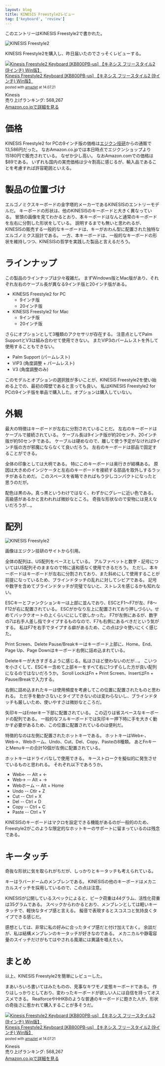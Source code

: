 ```yaml
---
layout: blog
title: KINESIS Freestyle2レビュー
tag: ['keyboard', 'review']
---
```




このエントリーはKINESIS Freestyle2で書かれた。

![KINESIS Freestyle2](/assets/2014_07_20_kinesis_freestyle2.jpg)

KINESIS Freestyle2を購入し、昨日届いたのでさっそくレビューする。

<div class="amazlet-box" style="margin-bottom:0px;"><div class="amazlet-image" style="float:left;margin:0px 12px 1px 0px;"><a href="http://www.amazon.co.jp/exec/obidos/ASIN/B00CPJAN9W/xmisao-22/ref=nosim/" name="amazletlink" target="_blank"><img src="http://ecx.images-amazon.com/images/I/41Ptie9H5nL._SL160_.jpg" alt="Kinesis Freestyle2 Keyboard [KB800PB-us] 【キネシス フリースタイル2 (9インチ) Win版】" style="border: none;" /></a></div><div class="amazlet-info" style="line-height:120%; margin-bottom: 10px"><div class="amazlet-name" style="margin-bottom:10px;line-height:120%"><a href="http://www.amazon.co.jp/exec/obidos/ASIN/B00CPJAN9W/xmisao-22/ref=nosim/" name="amazletlink" target="_blank">Kinesis Freestyle2 Keyboard [KB800PB-us] 【キネシス フリースタイル2 (9インチ) Win版】</a><div class="amazlet-powered-date" style="font-size:80%;margin-top:5px;line-height:120%">posted with <a href="http://www.amazlet.com/" title="amazlet" target="_blank">amazlet</a> at 14.07.21</div></div><div class="amazlet-detail">Kinesis <br />売り上げランキング: 568,267<br /></div><div class="amazlet-sub-info" style="float: left;"><div class="amazlet-link" style="margin-top: 5px"><a href="http://www.amazon.co.jp/exec/obidos/ASIN/B00CPJAN9W/xmisao-22/ref=nosim/" name="amazletlink" target="_blank">Amazon.co.jpで詳細を見る</a></div></div></div><div class="amazlet-footer" style="clear: left"></div></div>

# 価格

KINESIS Freestyle2 for PCの9インチ版の価格は[エジクン技研](http://www.edikun.co.jp/kinesis/freestyle.htm)からの通販で13,586円だった。
なおAmazon.co.jpでは本日時点でエジクンショップより15180円で販売されている。
なぜか少し高い。
なおAmazon.comでの価格は$89である。
いずれも国内の実売価格は少々割高に感じるが、輸入品であることを考慮すれば許容範囲といえる。

# 製品の位置づけ

エルゴノミクスキーボードの金字塔的メーカーであるKINESISのエントリーモデルだ。
キーボードの形状は、他のKINESISのキーボードと大きく異なっている。
冒頭の画像を見てわかるとおり、本キーボードはなんと通常のキーボードを左右に分割した形状をしている。
説明するまでも無いと思われるが、KINESISの販売する一般的なキーボードは、キーがおわん型に配置された独特なエルゴノミクス設計である。
一方、本キーボードは、一般的なキーボードの形状を維持しつつ、KINESISの哲学を実践した製品と言えるだろう。

# ラインナップ

この製品のラインナップは少々複雑だ。
まずWindows版とMac版があり、それぞれ左右のケーブル長が異なる9インチ版と20インチ版がある。

- KINESIS Freestyle2 for PC
  - 9インチ版
  - 20インチ版
- KINESIS Freestyle2 for Mac
  - 9インチ版
  - 20インチ版

さらにオプションとして3種類のアクセサリが存在する。
注意点としてPalm SupportとV3は組み合わせて使用できない。
またVIP3のパームレストを外して使用することもできない。

- Palm Support (パームレスト)
- VIP3 (角度調整 + パームレスト)
- V3 (角度調整のみ)

このモデルとオプションの選択肢が多いことが、KINESIS Freestyle2を使い始める上での、最初の障壁であると言っても良い。
私はKINESIS Freestyle2 for PCの9インチ版を単品で購入した。オプションは購入していない。

# 外観

最大の特徴はキーボードが左右に分割されていることだ。
左右のキーボードはケーブルで接続されている。
ケーブル長は9インチ版が約20センチ、20インチ版が約50センチである。
ケーブルは硬めなので、離して使う予定がなければ9インチ版の方が邪魔にならなくて良いだろう。
左右のキーボードは部品で固定することができる。

全体の印象としては大柄である。
特にこのキーボードは奥行きが結構ある。
原因は大きめのインジケータと左右のキーボードを接続する部品を取外しするラッチがあるためだ。
このスペースを省略できればもう少しコンパクトになったと思うのだが。

配色は黒のみ。真っ黒というわけではなく、わずかにグレーに近い色である。
高級感があるかと言われれば微妙なところ。
奇抜な形状なので安物には見えないだろうが…。

# 配列

![KINESIS Freestyle2](/assets/2014_07_20_kinesis_freestyle2_layout.jpg)

画像はエジクン技研のサイトから引用。

全体の配列は、US配列をベースとしている。
アルファベットと数字・記号についてはUS配列そのままなので特に違和感なく使用できるだろう。
ただし、本キーボードはキーボードが左右に分割されており、また斜めにして使用することが前提になっているため、ブラインドタッチの乱れに対してシビアである。
記号や数字を含めてブラインドタッチが完璧でないと、ストレスを感じるかも知れない。

ESCキーとファンクションキーは上部に並んでおり、ESCとF1〜F7が左、F8〜F12が右に配置されている。
ESCがかなり左上に配置されており押しづらい。せめてバッククオートの上くらいににして欲しかった。
F7が左側にあるが、数字の7は右手人差し指でタイプするものなので、F7も右側にあるべきだという気がする。
私はF7を右手でタイプする癖があるため、この点は少々使いにくく感じた。

Print Screen、Delete Pause/Breakキーはキーボード上部に、Home、End、Page Up、Page Downはキーボード右側に詰め込まれている。

Deleteキーが大きすぎるように感じる。私はさほど使わないのだが…。
こいつを小さくして、ESCキー含めて上部キーをすべて右に1つずらした方が良い配列になるのではないだろうか。
Scroll LockはFn + Print Screen、InsertはFn + Pause/Breakで入力する。

右側に詰め込まれたキーは使用頻度を考慮してこの位置に配置されたものと思われる。
ただ手を動かさないとタイプできないのは変わらないし、ブラインドタッチも厳しいため、使いやすさは微妙なところだ。

矢印キーはEnterキー下部に配置されている。
この辺りは省スペースなキーボードの配列である。
一般的なフルキーボードでは矢印キー押下時に手を大きく動かす必要があるため、この位置に配置されているのは便利だ。

特徴的なのは左側に配置されたホットキーである。
ホットキーはWeb←、Web→、Webホーム、Undo、Cut、Del、Copy、Pasteの8種類。
あとFnキーとMenuキーの合計10個が左側に配置されている。

ホットキーはドライバなしで使用できる。
キーストロークを擬似的に発生させているものと思われる。
それぞれ以下であろうか。

- Web← -- Alt + ←
- Web→ -- Alt + →
- Webホーム -- Alt + Home
- Undo -- Ctlr + Z
- Cut -- Ctrl + X
- Del -- Ctrl + D
- Copy -- Ctrl + C
- Paste -- Ctrl + Y

KINESISのキーボードはマクロを設定できる機能があるのが一般的のため、Freestyle2がこのような限定的なホットキーのサポートに留まっているのは残念である。

# キータッチ

奇抜な形状に気を取られがちだが、しっかりとキータッチも考えられている。

キーはラバードームのメンブレンである。
KINESISの他のキーボードはメカニカルスイッチを採用しているので、この点は注意。

KINESISが公開しているスペックによると、ピーク荷重は44グラム、活性化荷重は35グラムである。
スペックからわかるとおり、メンブレンとしては軽いキータッチで、軽快なタイプ感と言える。
擬音で表現するとスコスコと気持良くタイプできる感じだ。

感想としては、非常に私の好みに合ったタイプ感だと付け加えておく。
余談だが、私は結構メンブレンのキータッチが好きなのである。
メカニカルや静電容量のスイッチだけがもてはやされる風潮には異議を唱えたい。

# まとめ

以上、KINESIS Freestyle2を簡単にレビューした。

まあいろいろ書いてはみたものの、見事なキワモノ変態キーボードである。
作りはしっかりとしており、変わったキーボードが欲しい人には自信を持ってオススメできる。
RealforceやHHKBのような普通のキーボードに飽きた人が、形状の奇抜さに惹かれて購入することが多そうだ。

<div class="amazlet-box" style="margin-bottom:0px;"><div class="amazlet-image" style="float:left;margin:0px 12px 1px 0px;"><a href="http://www.amazon.co.jp/exec/obidos/ASIN/B00CPJAN9W/xmisao-22/ref=nosim/" name="amazletlink" target="_blank"><img src="http://ecx.images-amazon.com/images/I/41Ptie9H5nL._SL160_.jpg" alt="Kinesis Freestyle2 Keyboard [KB800PB-us] 【キネシス フリースタイル2 (9インチ) Win版】" style="border: none;" /></a></div><div class="amazlet-info" style="line-height:120%; margin-bottom: 10px"><div class="amazlet-name" style="margin-bottom:10px;line-height:120%"><a href="http://www.amazon.co.jp/exec/obidos/ASIN/B00CPJAN9W/xmisao-22/ref=nosim/" name="amazletlink" target="_blank">Kinesis Freestyle2 Keyboard [KB800PB-us] 【キネシス フリースタイル2 (9インチ) Win版】</a><div class="amazlet-powered-date" style="font-size:80%;margin-top:5px;line-height:120%">posted with <a href="http://www.amazlet.com/" title="amazlet" target="_blank">amazlet</a> at 14.07.21</div></div><div class="amazlet-detail">Kinesis <br />売り上げランキング: 568,267<br /></div><div class="amazlet-sub-info" style="float: left;"><div class="amazlet-link" style="margin-top: 5px"><a href="http://www.amazon.co.jp/exec/obidos/ASIN/B00CPJAN9W/xmisao-22/ref=nosim/" name="amazletlink" target="_blank">Amazon.co.jpで詳細を見る</a></div></div></div><div class="amazlet-footer" style="clear: left"></div></div>
